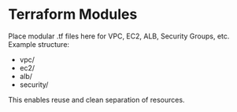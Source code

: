 # Terraform Modules

Place modular .tf files here for VPC, EC2, ALB, Security Groups, etc. Example structure:

- vpc/
- ec2/
- alb/
- security/

This enables reuse and clean separation of resources.
